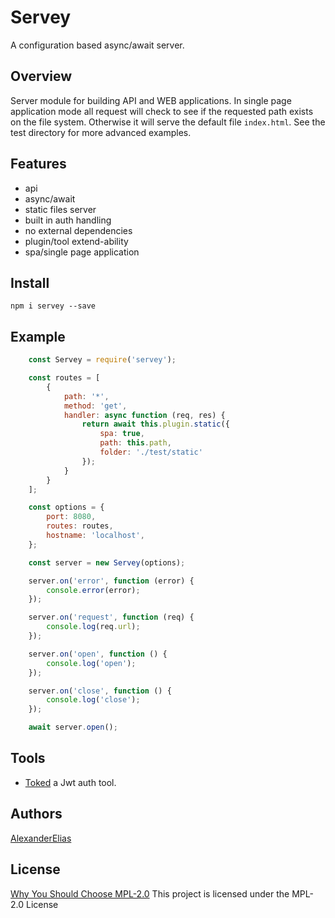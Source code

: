 
# Servey
A configuration based async/await server.

## Overview
Server module for building API and WEB applications.
In single page application mode all request will check to see if the requested path exists on the file system.
Otherwise it will serve the default file `index.html`. See the test directory for more advanced examples.

## Features
- api
- async/await
- static files server
- built in auth handling
- no external dependencies
- plugin/tool extend-ability
- spa/single page application

## Install
`npm i servey --save`

## Example
```js
	const Servey = require('servey');

	const routes = [
		{
			path: '*',
			method: 'get',
			handler: async function (req, res) {
				return await this.plugin.static({
					spa: true,
					path: this.path,
					folder: './test/static'
				});
			}
		}
	];

	const options = {
		port: 8080,
		routes: routes,
		hostname: 'localhost',
	};

	const server = new Servey(options);

	server.on('error', function (error) {
		console.error(error);
	});

	server.on('request', function (req) {
		console.log(req.url);
	});

	server.on('open', function () {
		console.log('open');
	});

	server.on('close', function () {
		console.log('close');
	});

	await server.open();
```

## Tools
- [Toked](https://www.npmjs.com/package/toked) a Jwt auth tool.

## Authors
[AlexanderElias](https://github.com/AlexanderElias)

## License
[Why You Should Choose MPL-2.0](http://veldstra.org/2016/12/09/you-should-choose-mpl2-for-your-opensource-project.html)
This project is licensed under the MPL-2.0 License
